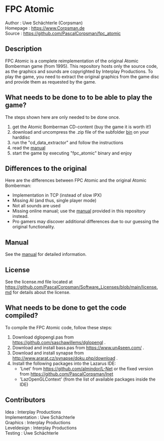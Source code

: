 # FPC Atomic

Author   : Uwe Schächterle (Corpsman)  
Homepage : https://www.Corpsman.de  
Source   : https://github.com/PascalCorpsman/fpc_atomic

## Description
FPC Atomic is a complete reimplementation of the original Atomic Bomberman game (from 1995). This repository hosts only the source code, as the graphics and sounds are copyrighted by Interplay Productions. To play the game, you need to extract the original graphics from the game disc and provide them as requested by the game.

## What needs to be done to to be able to play the game?
The steps shown here are only needed to be done once.

1. get the Atomic Bomberman CD-content (buy the game it is worth it!)
2. download and uncompress the .zip file of the subfolder [bin](https://github.com/PascalCorpsman/fpc_atomic/tree/main/bin) on your harddisc
3. run the "cd_data_extractor" and follow the instructions
4. read the [manual](MANUAL.md)
5. start the game by executing "fpc_atomic" binary and enjoy

## Differences to the original
Here are the differences between FPC Atomic and the original Atomic Bomberman:
- Implementation in TCP (instead of slow IPX)
- Missing AI (and thus, single player mode)
- Not all sounds are used
- Missing online manual; use the [manual](MANUAL.md) provided in this repository instead.
- Pro gamers may discover additional differences due to our guessing the original functionality.

## Manual
See the [manual](MANUAL.md) for detailed information.

## License
See the license.md file located at https://github.com/PascalCorpsman/Software_Licenses/blob/main/license.md for details about the license.

## What needs to be done to get the code compiled?
To compile the FPC Atomic code, follow these steps:
1. Download dglopengl.pas from https://github.com/saschawillems/dglopengl .
2. Download and install bass.pas from https://www.un4seen.com/ .
3. Download and install synapse from http://www.ararat.cz/synapse/doku.php/download .
4. Install the following packages into the Lazarus IDE:
    - 'Lnet' from https://github.com/almindor/L-Net or the fixed version from https://github.com/PascalCorpsman/lnet
    - 'LazOpenGLContext' (from the list of available packages inside the IDE)

## Contributors
Idea : Interplay Productions  
Implementation : Uwe Schächterle  
Graphics : Interplay Productions  
Leveldesign : Interplay Productions  
Testing : Uwe Schächterle

